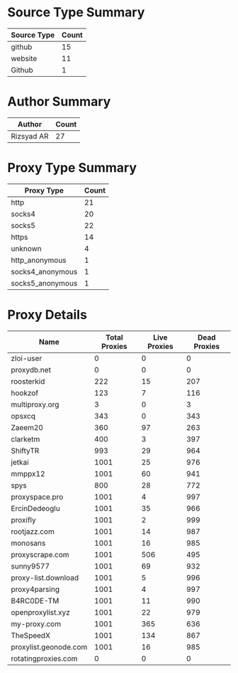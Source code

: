 # Source Type Summary

| Source Type | Count |
|-------------|-------|
| github | 15 |
| website | 11 |
| Github | 1 |


# Author Summary

| Author | Count |
|--------|-------|
| Rizsyad AR | 27 |


# Proxy Type Summary

| Proxy Type | Count |
|------------|-------|
| http | 21 |
| socks4 | 20 |
| socks5 | 22 |
| https | 14 |
| unknown | 4 |
| http_anonymous | 1 |
| socks4_anonymous | 1 |
| socks5_anonymous | 1 |


# Proxy Details

| Name | Total Proxies | Live Proxies | Dead Proxies |
|------|---------------|--------------|---------------|
| zloi-user | 0 | 0 | 0 |
| proxydb.net | 0 | 0 | 0 |
| roosterkid | 222 | 15 | 207 |
| hookzof | 123 | 7 | 116 |
| multiproxy.org | 3 | 0 | 3 |
| opsxcq | 343 | 0 | 343 |
| Zaeem20 | 360 | 97 | 263 |
| clarketm | 400 | 3 | 397 |
| ShiftyTR | 993 | 29 | 964 |
| jetkai | 1001 | 25 | 976 |
| mmppx12 | 1001 | 60 | 941 |
| spys | 800 | 28 | 772 |
| proxyspace.pro | 1001 | 4 | 997 |
| ErcinDedeoglu | 1001 | 35 | 966 |
| proxifly | 1001 | 2 | 999 |
| rootjazz.com | 1001 | 14 | 987 |
| monosans | 1001 | 16 | 985 |
| proxyscrape.com | 1001 | 506 | 495 |
| sunny9577 | 1001 | 69 | 932 |
| proxy-list.download | 1001 | 5 | 996 |
| proxy4parsing | 1001 | 4 | 997 |
| B4RC0DE-TM | 1001 | 11 | 990 |
| openproxylist.xyz | 1001 | 22 | 979 |
| my-proxy.com | 1001 | 365 | 636 |
| TheSpeedX | 1001 | 134 | 867 |
| proxylist.geonode.com | 1001 | 16 | 985 |
| rotatingproxies.com | 0 | 0 | 0 |
